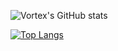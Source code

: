 ![Vortex's GitHub stats](https://github-readme-stats.vercel.app/api?username=Vortex2Oblivion&show_icons=true&theme=tokyonight&count_private=true)

[![Top Langs](https://github-readme-stats.vercel.app/api/top-langs/?username=Vortex2Oblivion&theme=tokyonight&langs_count=20&layout=compact&hide=jupyter%20notebook)](https://github.com/anuraghazra/github-readme-stats)
